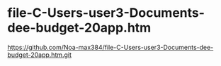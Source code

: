 # file-C-Users-user3-Documents-dee-budget-20app.htm
https://github.com/Noa-max384/file-C-Users-user3-Documents-dee-budget-20app.htm.git
